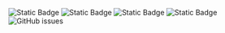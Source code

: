 ![Static Badge](https://img.shields.io/badge/blacklists-60-000000) ![Static Badge](https://img.shields.io/badge/blacklisted-3100597-cc0000) ![Static Badge](https://img.shields.io/badge/whitelisted-2244-00CC00) ![Static Badge](https://img.shields.io/badge/streaming_blacklist-28107-000000) ![GitHub issues](https://img.shields.io/github/issues/fabriziosalmi/blacklists)
